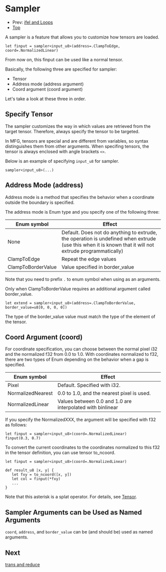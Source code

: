 # Sampler

- Prev: [ifel and Loops](IfelLoop.md)
- [Top](README.md)


A sampler is a feature that allows you to customize how tensors are loaded.

```mfg
let finput = sampler<input_u8>(address=.ClampToEdge, coord=.NormalizedLinear)
```

From now on, this finput can be used like a normal tensor.

Basically, the following three are specified for sampler:

- Tensor
- Address mode (address argument)
- Coord argument (coord argument)

Let's take a look at these three in order.

## Specify Tensor

The sampler customizes the way in which values ​​are retrieved from the target tensor.
Therefore, always specify the tensor to be targeted.

In MFG, tensors are special and are different from variables, so syntax distinguishes them from other arguments.
When specifing tensors, the tensor is always enclosed with angle brackets `<>`.

Below is an example of specifying `input_u8` for sampler.

```
sampler<input_u8>(...)
```

## Address Mode (address)

Address mode is a method that specifies the behavior when a coordinate outside the boundary is specified.

The address mode is Enum type and you specify one of the following three:

| Enum symbol | Effect |
| ---- | ---- |
| None | Default. Does not do anything to extrude, the operation is undefined when extrude (use this when it is known that it will not extrude programmatically) |
| ClampToEdge | Repeat the edge values |
| ClampToBorderValue | Value specified in border_value |

Note that you need to prefix `.` to enum symbol when using as an arguments.

Only when ClampToBorderValue requires an additional argument called border_value.

```mfg
let extend = sampler<input_u8>(address=.ClampToBorderValue, border_value=u8[0, 0, 0, 0])
```

The type of the border_value value must match the type of the element of the tensor.

## Coord Argument (coord)

For coordinate specification, you can choose between the normal pixel i32 and the normalized f32 from 0.0 to 1.0.
With coordinates normalized to f32, there are two types of Enum depending on the behavior when a gap is specified.

| Enum symbol | Effect |
| ---- | ---- |
| Pixel |  Default. Specified with i32. |
| NormalizedNearest | 0.0 to 1.0, and the nearest pixel is used. |
| NormalizedLinear | Values ​​between 0.0 and 1.0 are interpolated with binlinear |

If you specify the NormalizedXXX, the argument will be specified with f32 as follows:

```mfg
let finput = sampler<input_u8>(coord=.NormalizedLinear)
finput(0.3, 0.7)
```

To convert the current coordinates to the coordinates normalized to this f32 in the tensor definition,
you can use tensor to_ncoord.

```mfg
let finput = sampler<input_u8>(coord=.NormalizedLinear)

def result_u8 |x, y| {
   let fxy = to_ncoord([x, y])
   let col = finput(*fxy)
   ...
}
```

Note that this asterisk is a splat operator.
For details, see [Tensor](Tensor.md).

## Sampler Arguments can be Used as Named Arguments

`coord`, `address`, and `border_value` can be (and should be) used as named arguments.

## Next

[trans and reduce](TransReduce.md)